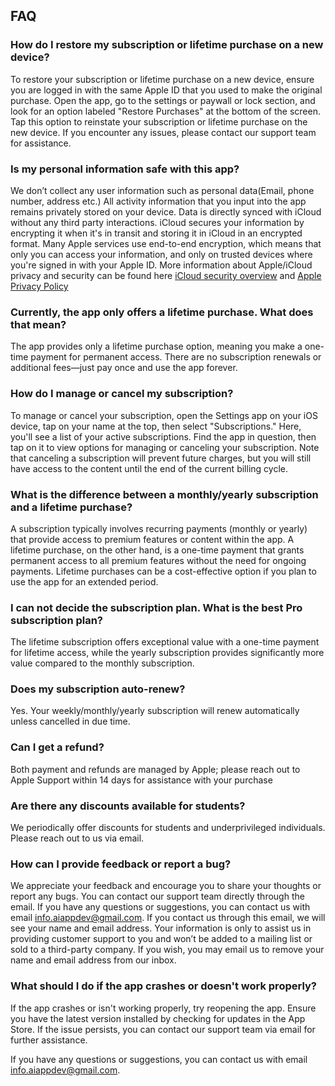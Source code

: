 

## FAQ

### How do I restore my subscription or lifetime purchase on a new device?
To restore your subscription or lifetime purchase on a new device, ensure you are logged in with the same Apple ID that you used to make the original purchase. Open the app, go to the settings or paywall or lock section, and look for an option labeled "Restore Purchases" at the bottom of the screen. Tap this option to reinstate your subscription or lifetime purchase on the new device. If you encounter any issues, please contact our support team for assistance.

### Is my personal information safe with this app?
We don’t collect any user information such as personal data(Email, phone number, address etc.) All activity information that you input into the app remains privately stored on your device. Data is directly synced with iCloud without any third party interactions. iCloud secures your information by encrypting it when it's in transit and storing it in iCloud in an encrypted format. Many Apple services use end-to-end encryption, which means that only you can access your information, and only on trusted devices where you're signed in with your Apple ID. More information about Apple/iCloud privacy and security can be found here [iCloud security overview](https://support.apple.com/en-us/HT202303#:~:text=Data%20security,in%20with%20your%20Apple%20ID.y) and [Apple Privacy Policy](https://www.apple.com/legal/privacy/en-ww/)

### Currently, the app only offers a lifetime purchase. What does that mean?
The app provides only a lifetime purchase option, meaning you make a one-time payment for permanent access. There are no subscription renewals or additional fees—just pay once and use the app forever.

### How do I manage or cancel my subscription?
To manage or cancel your subscription, open the Settings app on your iOS device, tap on your name at the top, then select "Subscriptions." Here, you'll see a list of your active subscriptions. Find the app in question, then tap on it to view options for managing or canceling your subscription. Note that canceling a subscription will prevent future charges, but you will still have access to the content until the end of the current billing cycle.

### What is the difference between a monthly/yearly subscription and a lifetime purchase?
A subscription typically involves recurring payments (monthly or yearly) that provide access to premium features or content within the app. A lifetime purchase, on the other hand, is a one-time payment that grants permanent access to all premium features without the need for ongoing payments. Lifetime purchases can be a cost-effective option if you plan to use the app for an extended period.

### I can not decide the subscription plan. What is the best Pro subscription plan?
The lifetime subscription offers exceptional value with a one-time payment for lifetime access, while the yearly subscription provides significantly more value compared to the monthly subscription.
       
### Does my subscription auto-renew?
Yes. Your weekly/monthly/yearly subscription will renew automatically unless cancelled in due time.
        
### Can I get a refund?
Both payment and refunds are managed by Apple; please reach out to Apple Support within 14 days for assistance with your purchase

### Are there any discounts available for students?
We periodically offer discounts for students and underprivileged individuals. Please reach out to us via email.

### How can I provide feedback or report a bug?
We appreciate your feedback and encourage you to share your thoughts or report any bugs. You can contact our support team directly through the email. If you have any questions or suggestions, you can contact us with email info.aiappdev@gmail.com. If you contact us through this email, we will see your name and email address. Your information is only to assist us in providing customer support to you and won’t be added to a mailing list or sold to a third-party company. If you wish, you may email us to remove your name and email address from our inbox.

### What should I do if the app crashes or doesn't work properly?
If the app crashes or isn't working properly, try reopening the app. Ensure you have the latest version installed by checking for updates in the App Store. If the issue persists, you can contact our support team via email for further assistance.

If you have any questions or suggestions, you can contact us with email info.aiappdev@gmail.com.
